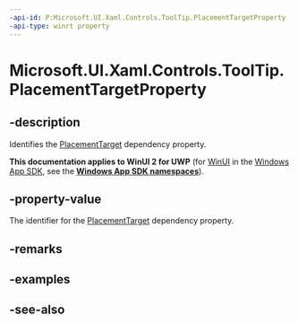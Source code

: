 ```yaml
---
-api-id: P:Microsoft.UI.Xaml.Controls.ToolTip.PlacementTargetProperty
-api-type: winrt property
---
```


<!-- Property syntax
public Windows.UI.Xaml.DependencyProperty PlacementTargetProperty { get; }
-->

# Microsoft.UI.Xaml.Controls.ToolTip.PlacementTargetProperty

## -description
Identifies the [PlacementTarget](tooltip_placementtarget.md) dependency property.

**This documentation applies to WinUI 2 for UWP** (for [WinUI](/windows/apps/winui/winui3/) in the [Windows App SDK](/windows/apps/windows-app-sdk/), see the **[Windows App SDK namespaces](/windows/windows-app-sdk/api/winrt/)**).

## -property-value
The identifier for the [PlacementTarget](tooltip_placementtarget.md) dependency property.

## -remarks

## -examples

## -see-also
